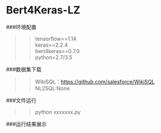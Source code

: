 # Bert4Keras-LZ

###环境配置
>>tensorflow==1.14  
>>keras==2.2.4  
>>bert4keras==0.7.0  
>>python=2.7/3.5  
>>


###数据集下载
>>WikiSQL：https://github.com/salesforce/WikiSQL  
>>NL2SQL:None
>>

###文件运行
>>python xxxxxxx.py
>>

###运行结果展示
